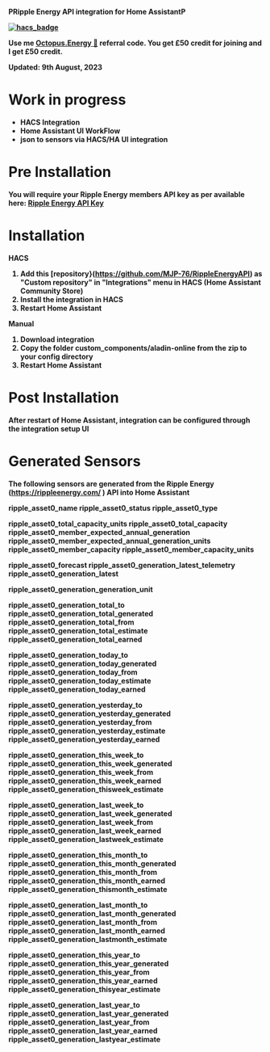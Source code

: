 <B>PRipple Energy API integration for Home Assistant<B>P

[![hacs_badge](https://img.shields.io/badge/HACS-Default-41BDF5.svg)](https://github.com/hacs/integration)

Use me [Octopus.Energy 🐙](https://share.octopus.energy/iron-moose-196) referral code. You get £50 credit for joining and I get £50 credit.


Updated: 9th August, 2023

# Work in progress
- HACS Integration
- Home Assistant UI WorkFlow
- json to sensors via HACS/HA UI integration

# Pre Installation
You will require your Ripple Energy members API key as per available here: [Ripple Energy API Key](https://community.rippleenergy.com/new-feature-requests-yyqtfatb/post/ripple-api-yH0cTzuQ4GJMaYV?highlight=l8VWP51eyif7JlZ)

# Installation
HACS
1. Add this [repository}(https://github.com/MJP-76/RippleEnergyAPI) as "Custom repository" in "Integrations" menu in HACS (Home Assistant Community Store)
2. Install the integration in HACS
3. Restart Home Assistant

Manual
1. Download integration
2. Copy the folder custom_components/aladin-online from the zip to your config directory
3. Restart Home Assistant

# Post Installation
After restart of Home Assistant, integration can be configured through the integration setup UI


# Generated Sensors
The following sensors are generated from the Ripple Energy (https://rippleenergy.com/ ) API into Home Assistant

ripple_asset0_name
ripple_asset0_status
ripple_asset0_type

ripple_asset0_total_capacity_units
ripple_asset0_total_capacity
ripple_asset0_member_expected_annual_generation
ripple_asset0_member_expected_annual_generation_units
ripple_asset0_member_capacity
ripple_asset0_member_capacity_units

ripple_asset0_forecast
ripple_asset0_generation_latest_telemetry
ripple_asset0_generation_latest

ripple_asset0_generation_generation_unit

ripple_asset0_generation_total_to
ripple_asset0_generation_total_generated
ripple_asset0_generation_total_from
ripple_asset0_generation_total_estimate
ripple_asset0_generation_total_earned

ripple_asset0_generation_today_to
ripple_asset0_generation_today_generated
ripple_asset0_generation_today_from
ripple_asset0_generation_today_estimate
ripple_asset0_generation_today_earned

ripple_asset0_generation_yesterday_to
ripple_asset0_generation_yesterday_generated
ripple_asset0_generation_yesterday_from
ripple_asset0_generation_yesterday_estimate
ripple_asset0_generation_yesterday_earned

ripple_asset0_generation_this_week_to
ripple_asset0_generation_this_week_generated
ripple_asset0_generation_this_week_from
ripple_asset0_generation_this_week_earned
ripple_asset0_generation_thisweek_estimate

ripple_asset0_generation_last_week_to
ripple_asset0_generation_last_week_generated
ripple_asset0_generation_last_week_from
ripple_asset0_generation_last_week_earned
ripple_asset0_generation_lastweek_estimate

ripple_asset0_generation_this_month_to
ripple_asset0_generation_this_month_generated
ripple_asset0_generation_this_month_from
ripple_asset0_generation_this_month_earned
ripple_asset0_generation_thismonth_estimate

ripple_asset0_generation_last_month_to
ripple_asset0_generation_last_month_generated
ripple_asset0_generation_last_month_from
ripple_asset0_generation_last_month_earned
ripple_asset0_generation_lastmonth_estimate

ripple_asset0_generation_this_year_to
ripple_asset0_generation_this_year_generated
ripple_asset0_generation_this_year_from
ripple_asset0_generation_this_year_earned
ripple_asset0_generation_thisyear_estimate

ripple_asset0_generation_last_year_to
ripple_asset0_generation_last_year_generated
ripple_asset0_generation_last_year_from
ripple_asset0_generation_last_year_earned
ripple_asset0_generation_lastyear_estimate

